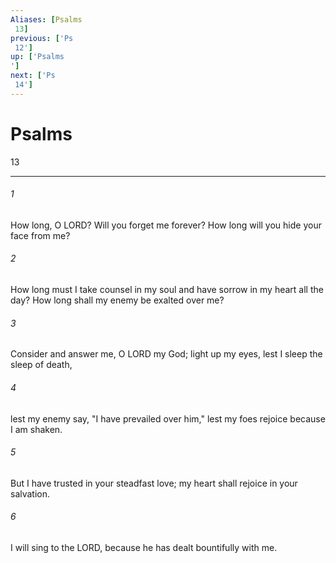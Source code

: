 ```yaml
---
Aliases: [Psalms 13]
previous: ['Ps 12']
up: ['Psalms']
next: ['Ps 14']
---
```

# Psalms 13

***
 

###### 1 
How long, O LORD? Will you forget me forever?  How long will you hide your face from me?   

###### 2 
How long must I take counsel in my soul  and have sorrow in my heart all the day?  How long shall my enemy be exalted over me?  

###### 3 
Consider and answer me, O LORD my God;  light up my eyes, lest I sleep the sleep of death,   

###### 4 
lest my enemy say, "I have prevailed over him,"  lest my foes rejoice because I am shaken.  

###### 5 
But I have trusted in your steadfast love;  my heart shall rejoice in your salvation.   

###### 6 
I will sing to the LORD,  because he has dealt bountifully with me.
